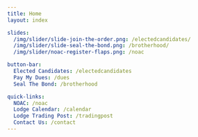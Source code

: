 ```yaml
---
title: Home
layout: index

slides:
  /img/slider/slide-join-the-order.png: /electedcandidates/
  /img/slider/slide-seal-the-bond.png: /brotherhood/
  /img/slider/noac-register-flaps.png: /noac

button-bar:
  Elected Candidates: /electedcandidates
  Pay My Dues: /dues
  Seal The Bond: /brotherhood

quick-links:
  NOAC: /noac
  Lodge Calendar: /calendar
  Lodge Trading Post: /tradingpost
  Contact Us: /contact
---
```

